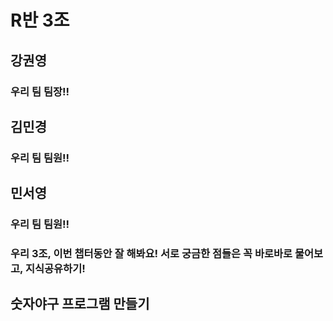 # R반 3조

## 강권영

### 우리 팀 팀장!!
## 김민경
### 우리 팀 팀원!!
## 민서영
### 우리 팀 팀원!!

### 우리 3조, 이번 챕터동안 잘 해봐요! 서로 궁금한 점들은 꼭 바로바로 물어보고, 지식공유하기!

## 숫자야구 프로그램 만들기
